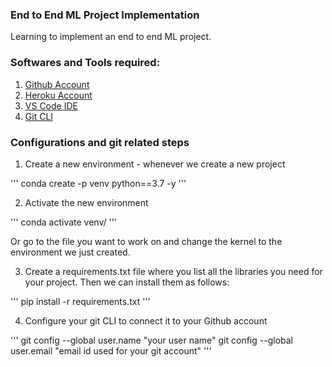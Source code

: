 ### End to End ML Project Implementation

Learning to implement an end to end ML project.

### Softwares and Tools required:

1. [Github Account](https://github.com)
2. [Heroku Account](https://heroku.com)
3. [VS Code IDE](https://code.visualstudio.com)
4. [Git CLI](https://git-scm.com/book/en/v2/Getting-Started-The-Command-Line)


### Configurations and git related steps
1. Create a new environment - whenever we create a new project

'''
conda create -p venv python==3.7 -y
'''

2. Activate the new environment

'''
conda activate venv/
'''

Or go to the file you want to work on and change the kernel to the environment we just created.

3. Create a requirements.txt file where you list all the libraries you need for your project. 
Then we can install them as follows:

'''
pip install -r requirements.txt
'''

4. Configure your git CLI to connect it to your Github account

'''
git config --global user.name "your user name"
git config --global user.email "email id used for your git account"
'''
